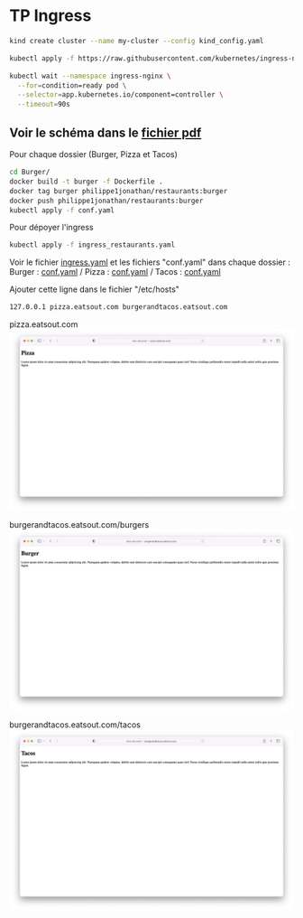 # TP Ingress

```zsh
kind create cluster --name my-cluster --config kind_config.yaml
```

```zsh
kubectl apply -f https://raw.githubusercontent.com/kubernetes/ingress-nginx/main/deploy/static/provider/kind/deploy.yaml
````

```zsh
kubectl wait --namespace ingress-nginx \
  --for=condition=ready pod \
  --selector=app.kubernetes.io/component=controller \
  --timeout=90s
```

## Voir le schéma dans le [fichier pdf](./TP%20Kubernetes%20Ingress.pdf)

Pour chaque dossier (Burger, Pizza et Tacos)
```zsh 
cd Burger/
docker build -t burger -f Dockerfile .
docker tag burger philippe1jonathan/restaurants:burger
docker push philippe1jonathan/restaurants:burger 
kubectl apply -f conf.yaml
```
Pour dépoyer l'ingress
```zsh
kubectl apply -f ingress_restaurants.yaml
```

Voir le fichier [ingress.yaml](./ingress.yaml) et les fichiers "conf.yaml" dans chaque dossier :
Burger : [conf.yaml](./Burger/conf.yaml) / Pizza : [conf.yaml](./Pizza/conf.yaml) / Tacos : [conf.yaml](./Tacos/conf.yaml)

Ajouter cette ligne dans le fichier "/etc/hosts"
```zsh
127.0.0.1 pizza.eatsout.com burgerandtacos.eatsout.com
```

pizza.eatsout.com
![Pizza](./img/Pizza.png)

burgerandtacos.eatsout.com/burgers
![Burger](./img/Burger.png)

burgerandtacos.eatsout.com/tacos
![Tacos](./img/Tacos.png)